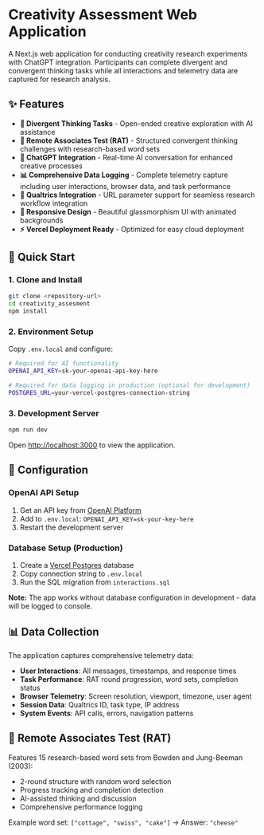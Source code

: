 # Creativity Assessment Web Application

A Next.js web application for conducting creativity research experiments with ChatGPT integration. Participants can complete divergent and convergent thinking tasks while all interactions and telemetry data are captured for research analysis.

## ✨ Features

- **🎨 Divergent Thinking Tasks** - Open-ended creative exploration with AI assistance
- **🎯 Remote Associates Test (RAT)** - Structured convergent thinking challenges with research-based word sets
- **💬 ChatGPT Integration** - Real-time AI conversation for enhanced creative processes
- **📊 Comprehensive Data Logging** - Complete telemetry capture including user interactions, browser data, and task performance
- **🔗 Qualtrics Integration** - URL parameter support for seamless research workflow integration
- **📱 Responsive Design** - Beautiful glassmorphism UI with animated backgrounds
- **⚡ Vercel Deployment Ready** - Optimized for easy cloud deployment

## 🚀 Quick Start

### 1. Clone and Install
```bash
git clone <repository-url>
cd creativity_assesment
npm install
```

### 2. Environment Setup
Copy `.env.local` and configure:
```bash
# Required for AI functionality
OPENAI_API_KEY=sk-your-openai-api-key-here

# Required for data logging in production (optional for development)
POSTGRES_URL=your-vercel-postgres-connection-string
```

### 3. Development Server
```bash
npm run dev
```

Open [http://localhost:3000](http://localhost:3000) to view the application.

## 🔧 Configuration

### OpenAI API Setup
1. Get an API key from [OpenAI Platform](https://platform.openai.com/api-keys)
2. Add to `.env.local`: `OPENAI_API_KEY=sk-your-key-here`
3. Restart the development server

### Database Setup (Production)
1. Create a [Vercel Postgres](https://vercel.com/storage/postgres) database
2. Copy connection string to `.env.local`
3. Run the SQL migration from `interactions.sql`

**Note:** The app works without database configuration in development - data will be logged to console.

## 📊 Data Collection

The application captures comprehensive telemetry data:

- **User Interactions**: All messages, timestamps, and response times
- **Task Performance**: RAT round progression, word sets, completion status
- **Browser Telemetry**: Screen resolution, viewport, timezone, user agent
- **Session Data**: Qualtrics ID, task type, IP address
- **System Events**: API calls, errors, navigation patterns

## 🎯 Remote Associates Test (RAT)

Features 15 research-based word sets from Bowden and Jung-Beeman (2003):
- 2-round structure with random word selection
- Progress tracking and completion detection
- AI-assisted thinking and discussion
- Comprehensive performance logging

Example word set: `["cottage", "swiss", "cake"]` → Answer: `"cheese"`
